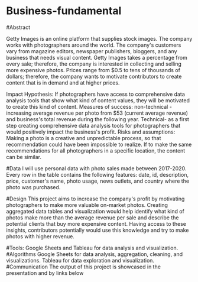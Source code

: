 # Business-fundamental
#Abstract



Getty Images is an online platform that supplies stock images. The company works with photographers around the world. The company's customers vary from magazine editors, newspaper publishers, bloggers, and any business that needs visual content. Getty Images takes a percentage from every sale; therefore, the company is interested in collecting and selling more expensive photos. Prices range from $0.5 to tens of thousands of dollars; therefore, the company wants to motivate contributors to create content that is in demand and at higher prices. 


Impact Hypothesis: If photographers have access to comprehensive data analysis tools that show what kind of content values, they will be motivated to create this kind of content. 
Measures of success: 
non-technical - increasing average revenue per photo from $53 (current average revenue) and business's total revenue during the following year. 
Technical- as a first step creating comprehensive data analysis tools for photographers that would positively impact the business's profit.
Risks and assumptions:
Making a photo is a creative and unpredictable process, so that recommendation could have been impossible to realize. 
If to make the same recommendations for all photographers in a specific location, the content can be similar.



#Data
I will use personal data with photo sales made between 2017-2020. Every row in the table contains the following features: date, id, description, price, customer's name, photo usage, news outlets, and country where the photo was purchased.
 
#Design
This project aims to increase the company's profit by motivating photographers to make more valuable on-market photos. Creating aggregated data tables and visualization would help identify what kind of photos make more than the average revenue per sale and describe the potential clients that buy more expensive content. Having access to these insights, contributors potentially would use this knowledge and try to make photos with higher revenue. 

#Tools:
Google Sheets and Tableau for data analysis and visualization. 
#Algorithms
Google Sheets for data analysis, aggregation, cleaning, and visualizations. Tableau for data exploration and visualization. 
#Communication
The output of this project is showcased in the presentation and by links below

